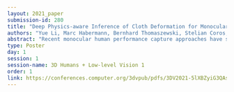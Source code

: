 ```yaml
---
layout: 2021_paper
submission-id: 280
title: "Deep Physics-aware Inference of Cloth Deformation for Monocular Human Performance Capture"
authors: "Yue Li, Marc Habermann, Bernhard Thomaszewski, Stelian Coros, Thabo Beeler and Christian Theobalt"
abstract: "Recent monocular human performance capture approaches have shown compelling dense tracking results of the full body from a single RGB camera. However, existing methods either do not estimate clothing at all or model cloth deformation with simple geometric priors instead of taking into account the underlying physical principles. This leads to noticeable artifacts in their reconstructions, such as baked-in wrinkles, implausible deformations that seemingly defy gravity, and intersections between cloth and body. To address these problems, we propose a person-specific, learning-based method that integrates a finite element-based simulation layer into the training process to provide for the first time physics supervision in the context of weakly-supervised deep monocular human performance capture. We show how integrating physics into the training process improves the learned cloth deformations, allows modeling clothing as a separate piece of geometry, and largely reduces cloth-body intersections. Relying only on weak 2D multi-view supervision during training, our approach leads to a significant improvement over current state-of-the-art methods and is thus a clear step towards realistic monocular capture of the entire deforming surface of a clothed human."
type: Poster
day: 1
session: 1
session-name: 3D Humans + Low-level Vision 1
order: 1
link: https://conferences.computer.org/3dvpub/pdfs/3DV2021-5lXBZyiG3QAsRBKXHIjqU8/268800a373/268800a373.pdf
---
```

